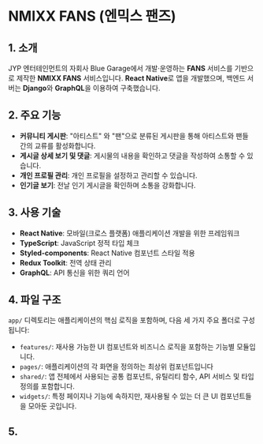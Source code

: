 # NMIXX FANS (엔믹스 팬즈)

## 1. 소개

JYP 엔터테인먼트의 자회사 Blue Garage에서 개발·운영하는 **FANS** 서비스를 기반으로 제작한 **NMIXX FANS** 서비스입니다. **React Native**로 앱을 개발했으며, 백엔드 서버는 **Django**와 **GraphQL**을 이용하여 구축했습니다.

## 2. 주요 기능

*   **커뮤니티 게시판**: "아티스트" 와 "팬"으로 분류된 게시판을 통해 아티스트와 팬들 간의 교류를 활성화합니다.
*   **게시글 상세 보기 및 댓글**: 게시물의 내용을 확인하고 댓글을 작성하여 소통할 수 있습니다.
*   **개인 프로필 관리**: 개인 프로필을 설정하고 관리할 수 있습니다.
*   **인기글 보기**: 전날 인기 게시글을 확인하며 소통을 강화합니다.

## 3. 사용 기술
*   **React Native**: 모바일(크로스 플랫폼) 애플리케이션 개발을 위한 프레임워크
*   **TypeScript**: JavaScript 정적 타입 체크
*   **Styled-components**: React Native 컴포넌트 스타일 적용
*   **Redux Toolkit**: 전역 상태 관리
*   **GraphQL**: API 통신을 위한 쿼리 언어

## 4. 파일 구조

`app/` 디렉토리는 애플리케이션의 핵심 로직을 포함하며, 다음 세 가지 주요 폴더로 구성됩니다:

*   `features/`: 재사용 가능한 UI 컴포넌트와 비즈니스 로직을 포함하는 기능별 모듈입니다.
*   `pages/`: 애플리케이션의 각 화면을 정의하는 최상위 컴포넌트입니다
*   `shared/`: 앱 전체에서 사용되는 공통 컴포넌트, 유틸리티 함수, API 서비스 및 타입 정의를 포함합니다.
*   `widgets/`: 특정 페이지나 기능에 속하지만, 재사용될 수 있는 더 큰 UI 컴포넌트들을 모아둔 곳입니다.

## 5. 
